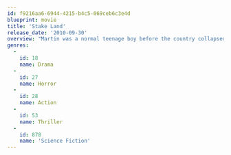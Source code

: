 ```yaml
---
id: f9216aa6-6944-4215-b4c5-069ceb6c3e4d
blueprint: movie
title: 'Stake Land'
release_date: '2010-09-30'
overview: "Martin was a normal teenage boy before the country collapsed in an empty pit of economic and political disaster. A vampire epidemic has swept across what is left of the nation's abandoned towns and cities, and it's up to Mister, a death dealing, rogue vampire hunter, to get Martin safely north to Canada, the continent's New Eden."
genres:
  -
    id: 18
    name: Drama
  -
    id: 27
    name: Horror
  -
    id: 28
    name: Action
  -
    id: 53
    name: Thriller
  -
    id: 878
    name: 'Science Fiction'
---
```

